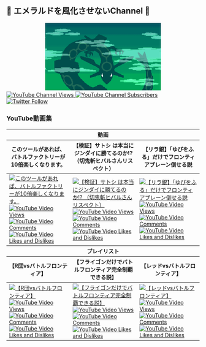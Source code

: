 ## 🐲 エメラルドを風化させないChannel 🐉

<a href="https://p0kem0nemerald.github.io/">
  <div align="center"><img src="header.gif" width="60%"></div>
</a>
<a href="https://www.youtube.com/c/p0kem0nEmerald">
  <img alt="YouTube Channel Views" src="https://img.shields.io/youtube/channel/views/UCEWGH8tNvUPUX4M5BTGDSuw?style=social">
  <img alt="YouTube Channel Subscribers" src="https://img.shields.io/youtube/channel/subscribers/UCEWGH8tNvUPUX4M5BTGDSuw?style=social">
</a>
<a href="https://twitter.com/p0kem0nEmerald">
  <img alt="Twitter Follow" src="https://img.shields.io/twitter/follow/p0kem0nEmerald?style=social">
</a>

### YouTube動画集

<table>
  <thead>
    <tr>
      <th colspan="3">動画</th>
    </tr>
    <tr>
      <th>このツールがあれば、バトルファクトリーが10倍楽しくなります。</th>
      <th>【検証】サトシ は本当にジンダイに勝てるのか!? （切鬼斬ヒバルさんリスペクト）</th>
      <th>【リラ銀】「ゆびをふる」だけでフロンティアブレーン倒せる説</th>
    </tr>
  </thead>
  <tbody>
    <tr>
      <td><a href="https://www.youtube.com/watch?v=FZytv3Q8e4M" target="_blank">
        <img src="https://i.ytimg.com/vi/FZytv3Q8e4M/hqdefault.jpg?sqp=-oaymwEcCNACELwBSFXyq4qpAw4IARUAAIhCGAFwAcABBg==&amp;rs=AOn4CLAyY3psSFSkmfpQ5AAPf172zrkcCw" alt="このツールがあれば、バトルファクトリーが10倍楽しくなります。">
        <img src="https://img.shields.io/youtube/views/FZytv3Q8e4M?style=social" alt="YouTube Video Views">
        <img src="https://img.shields.io/youtube/comments/FZytv3Q8e4M?style=social" alt="YouTube Video Comments">
        <img src="https://img.shields.io/youtube/likes/FZytv3Q8e4M?style=social&amp;withDislikes" alt="YouTube Video Likes and Dislikes">
      </a></td>
      <td><a href="https://www.youtube.com/watch?v=JP7dp487r68" target="_blank">
        <img src="https://i.ytimg.com/vi/JP7dp487r68/hqdefault.jpg?sqp=-oaymwEcCNACELwBSFXyq4qpAw4IARUAAIhCGAFwAcABBg==&amp;rs=AOn4CLDiwxEcX9Kxf-OKLxyjcU7XxReqjg" alt="【検証】サトシ は本当にジンダイに勝てるのか!? （切鬼斬ヒバルさんリスペクト）">
        <img src="https://img.shields.io/youtube/views/JP7dp487r68?style=social" alt="YouTube Video Views">
        <img src="https://img.shields.io/youtube/comments/JP7dp487r68?style=social" alt="YouTube Video Comments">
        <img src="https://img.shields.io/youtube/likes/JP7dp487r68?style=social&amp;withDislikes" alt="YouTube Video Likes and Dislikes">
      </a></td>
      <td><a href="https://www.youtube.com/watch?v=yvs6-dC-7Sg" target="_blank">
        <img src="https://i.ytimg.com/vi/yvs6-dC-7Sg/hqdefault.jpg?sqp=-oaymwEcCNACELwBSFXyq4qpAw4IARUAAIhCGAFwAcABBg==&amp;rs=AOn4CLBoViz2Cj2b6kadKZdp49z3KOxexQ" alt="【リラ銀】「ゆびをふる」だけでフロンティアブレーン倒せる説">
        <img src="https://img.shields.io/youtube/views/yvs6-dC-7Sg?style=social" alt="YouTube Video Views">
        <img src="https://img.shields.io/youtube/comments/yvs6-dC-7Sg?style=social" alt="YouTube Video Comments">
        <img src="https://img.shields.io/youtube/likes/yvs6-dC-7Sg?style=social&amp;withDislikes" alt="YouTube Video Likes and Dislikes">
      </a></td>
    </tr>
  </tbody>
  <thead>
    <tr>
      <th colspan="3">プレイリスト</th>
    </tr>
    <tr>
      <th>【R団vsバトルフロンティア】</th>
      <th>【フライゴンだけでバトルフロンティア完全制覇できる説】</th>
      <th>【レッドvsバトルフロンティア】</th>
    </tr>
  </thead>
  <tbody>
    <tr>
      <td><a href="https://youtube.com/playlist?list=PLFRlBWDflo4V5q1JZBlbIW-bnfvE7z9Qb" target="_blank">
        <img src="https://i.ytimg.com/vi/wTBYV7RgNL0/hqdefault.jpg?sqp=-oaymwEcCNACELwBSFXyq4qpAw4IARUAAIhCGAFwAcABBg==&amp;rs=AOn4CLCTOpd9mBMHDuUMBikEvFDx_Qi7VA" alt="【R団vsバトルフロンティア】">
        <img src="https://img.shields.io/youtube/views/wTBYV7RgNL0?style=social" alt="YouTube Video Views">
        <img src="https://img.shields.io/youtube/comments/wTBYV7RgNL0?style=social" alt="YouTube Video Comments">
        <img src="https://img.shields.io/youtube/likes/wTBYV7RgNL0?style=social&amp;withDislikes" alt="YouTube Video Likes and Dislikes">
      </a></td>
      <td><a href="https://youtube.com/playlist?list=PLFRlBWDflo4UWXXKpoW896xDXRyEw5GU6" target="_blank">
        <img src="https://i.ytimg.com/vi/lJ4sfQTJG6I/hqdefault.jpg?sqp=-oaymwEcCNACELwBSFXyq4qpAw4IARUAAIhCGAFwAcABBg==&amp;rs=AOn4CLDyHVlHb42WXt36k1EgLdrX5dhFmA" alt="【フライゴンだけでバトルフロンティア完全制覇できる説】">
        <img src="https://img.shields.io/youtube/views/lJ4sfQTJG6I?style=social" alt="YouTube Video Views">
        <img src="https://img.shields.io/youtube/comments/lJ4sfQTJG6I?style=social" alt="YouTube Video Comments">
        <img src="https://img.shields.io/youtube/likes/lJ4sfQTJG6I?style=social&amp;withDislikes" alt="YouTube Video Likes and Dislikes">
      </a></td>
      <td><a href="https://youtube.com/playlist?list=PLFRlBWDflo4XEpOu2vcR_VQWmEYiVwLiq" target="_blank">
        <img src="https://i.ytimg.com/vi/LuKj4fYJZeM/hqdefault.jpg?sqp=-oaymwEcCNACELwBSFXyq4qpAw4IARUAAIhCGAFwAcABBg==&amp;rs=AOn4CLBxuUajWOHQ_v3-u69v4AYuc-sO6w" alt="【レッドvsバトルフロンティア】">
        <img src="https://img.shields.io/youtube/views/LuKj4fYJZeM?style=social" alt="YouTube Video Views">
        <img src="https://img.shields.io/youtube/comments/LuKj4fYJZeM?style=social" alt="YouTube Video Comments">
        <img src="https://img.shields.io/youtube/likes/LuKj4fYJZeM?style=social&amp;withDislikes" alt="YouTube Video Likes and Dislikes">
      </a></td>
    </tr>
  </tbody>
</table>
